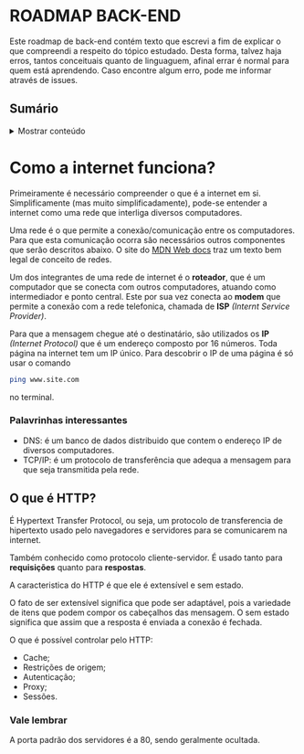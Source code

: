 # ROADMAP BACK-END
 
 Este roadmap de back-end contém texto que escrevi a fim de explicar o que compreendi a respeito do tópico estudado. Desta forma, talvez haja erros, tantos conceituais quanto de linguaguem, afinal errar é normal para quem está aprendendo. Caso encontre algum erro, pode me informar através de issues.

## Sumário
<details>
<summary>Mostrar conteúdo</summary>

* [Como a internet funciona?](Comoainternetfunciona?)
* [O que é HTTP?](OqueéHTTP?)
 
</details>

# Como a internet funciona?

Primeiramente é necessário compreender o que é a internet em si. Simplificamente (mas muito simplificadamente), pode-se entender a internet como uma rede que interliga diversos computadores.

Uma rede é o que permite a conexão/comunicação entre os computadores. Para que esta comunicação ocorra são necessários outros componentes que serão descritos abaixo. O site do [MDN Web docs](https://developer.mozilla.org/pt-BR/docs/Learn/Common_questions/How_does_the_Internet_work) traz um texto bem legal de conceito de redes.

Um dos integrantes de uma rede de internet é o **roteador**, que é um computador que se conecta com outros computadores, atuando como intermediador e ponto central. Este por sua vez conecta ao **modem** que permite a conexão com a rede telefonica, chamada de **ISP** _(Internt Service Provider)_. 

Para que a mensagem chegue até o destinatário, são utilizados os **IP** _(Internet Protocol)_ que é um endereço composto por 16 números. Toda página na internet tem um IP único. Para descobrir o IP de uma página é só usar o comando 

```sh
ping www.site.com
``` 

no terminal. 

### Palavrinhas interessantes
- DNS: é um banco de dados distribuido que contem o endereço IP de diversos computadores.
- TCP/IP: é um protocolo de transferência que adequa a mensagem para que seja transmitida pela rede.

## O que é HTTP?

É Hypertext Transfer Protocol, ou seja, um protocolo de transferencia de hipertexto usado pelo navegadores e servidores para se comunicarem na internet. 

Também conhecido como protocolo cliente-servidor. É usado tanto para **requisições** quanto para **respostas**.

A caracteristica do HTTP é que ele é extensível e sem estado.

O fato de ser extensível significa que pode ser adaptável, pois a variedade de itens que podem compor os cabeçalhos das mensagem.
O sem estado significa que assim que a resposta é enviada a conexão é fechada.

O que é possível controlar pelo HTTP:
- Cache;
- Restrições de origem;
- Autenticação;
- Proxy;
- Sessões.

### Vale lembrar

A porta padrão dos servidores é a 80, sendo geralmente ocultada.